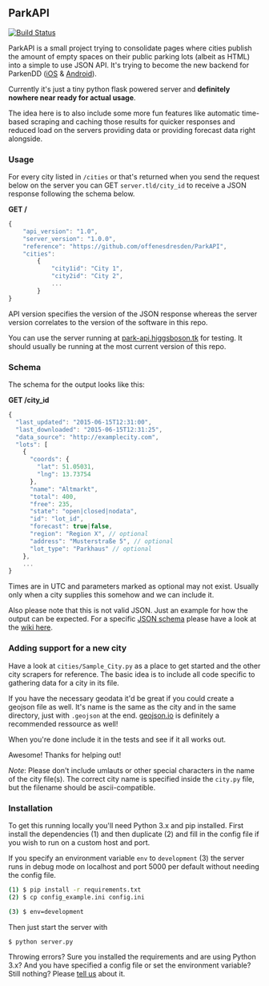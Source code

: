 ## ParkAPI

[![Build Status](https://travis-ci.org/offenesdresden/ParkAPI.svg?branch=master)](https://travis-ci.org/offenesdresden/ParkAPI)

ParkAPI is a small project trying to consolidate pages where cities publish the amount of empty spaces on their public parking lots (albeit as HTML) into a simple to use JSON API. It's trying to become the new backend for ParkenDD ([iOS](https://github.com/kiliankoe/ParkenDD) & [Android](https://github.com/jklmnn/ParkenDD)).

Currently it's just a tiny python flask powered server and **definitely nowhere near ready for actual usage**. 

The idea here is to also include some more fun features like automatic time-based scraping and caching those results for quicker responses and reduced load on the servers providing data or providing forecast data right alongside.

### Usage

For every city listed in `/cities` or that's returned when you send the request below on the server you can GET `server.tld/city_id` to receive a JSON response following the schema below.

**GET /**

```js
{
    "api_version": "1.0",
    "server_version": "1.0.0",
    "reference": "https://github.com/offenesdresden/ParkAPI",
    "cities":
        {
        	"city1id": "City 1",
         	"city2id": "City 2",
         	...
        }
}
```

API version specifies the version of the JSON response whereas the server version correlates to the version of the software in this repo.

You can use the server running at [park-api.higgsboson.tk](https://park-api.higgsboson.tk) for testing. It should usually be running at the most current version of this repo.

### Schema

The schema for the output looks like this:

**GET /city_id**

```js
{
  "last_updated": "2015-06-15T12:31:00",
  "last_downloaded": "2015-06-15T12:31:25",
  "data_source": "http://examplecity.com",
  "lots": [
    {
      "coords": {
        "lat": 51.05031,
        "lng": 13.73754
      },
      "name": "Altmarkt",
      "total": 400,
      "free": 235,
      "state": "open|closed|nodata",
      "id": "lot_id",
      "forecast": true|false,
      "region": "Region X", // optional
      "address": "Musterstraße 5", // optional
      "lot_type": "Parkhaus" // optional
    },
    ...
}
```

Times are in UTC and parameters marked as optional may not exist. Usually only when a city supplies this somehow and we can include it.

Also please note that this is not valid JSON. Just an example for how the output can be expected. For a specific [JSON schema](http://json-schema.org) please have a look at the [wiki here](https://github.com/offenesdresden/ParkAPI/wiki/city.json).

### Adding support for a new city

Have a look at `cities/Sample_City.py` as a place to get started and the other city scrapers for reference. The basic idea is to include all code specific to gathering data for a city in its file.

If you have the necessary geodata it'd be great if you could create a geojson file as well. It's name is the same as the city and in the same directory, just with `.geojson` at the end.
[geojson.io](http://geojson.io) is definitely a recommended ressource as well!

When you're done include it in the tests and see if it all works out.

Awesome! Thanks for helping out!

*Note*: Please don't include umlauts or other special characters in the name of the city file(s). The correct city name is specified inside the `city.py` file, but the filename should be ascii-compatible.

### Installation

To get this running locally you'll need Python 3.x and pip installed. First install the dependencies (1) and then duplicate (2) and fill in the config file if you wish to run on a custom host and port. 

If you specify an environment variable `env` to `development` (3) the server runs in debug mode on localhost and port 5000 per default without needing the config file.

```bash
(1) $ pip install -r requirements.txt
(2) $ cp config_example.ini config.ini

(3) $ env=development
```

Then just start the server with

```bash
$ python server.py
```

Throwing errors? Sure you installed the requirements and are using Python 3.x? And you have specified a config file or set the environment variable? Still nothing? Please [tell us](https://github.com/offenesdresden/ParkAPI/issues/new) about it.